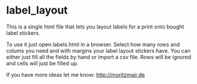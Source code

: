 # label_layout
This is a single html file that lets you layout labels for a print onto bought label stickers.

To use it just open labels.html in a browser. Select how many rows and colums you need and with margins your label layout stickers have.
You can either just fill all the fields by hand or import a csv file. Rows will be ignored and cells will just be filled up.

If you have more ideas let me know: http://moritzmair.de
